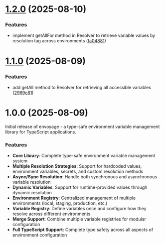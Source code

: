 # [1.2.0](https://github.com/QuentinJanuel/envoyage/compare/v1.1.0...v1.2.0) (2025-08-10)


### Features

* implement getAllFor method in Resolver to retrieve variable values by resolution tag across environments ([fa04881](https://github.com/QuentinJanuel/envoyage/commit/fa04881e6a482002a48f294a5751980174592f15))

# [1.1.0](https://github.com/QuentinJanuel/envoyage/compare/v1.0.0...v1.1.0) (2025-08-09)


### Features

* add getAll method to Resolver for retrieving all accessible variables ([2969c81](https://github.com/QuentinJanuel/envoyage/commit/2969c816cde496c53626e5fdce6571b8955649a3))

# 1.0.0 (2025-08-09)

Initial release of envoyage - a type-safe environment variable management library for TypeScript applications.

### Features

* **Core Library**: Complete type-safe environment variable management system
* **Multiple Resolution Strategies**: Support for hardcoded values, environment variables, secrets, and custom resolution methods
* **Async/Sync Resolution**: Handle both synchronous and asynchronous variable resolution
* **Dynamic Variables**: Support for runtime-provided values through dynamic resolution
* **Environment Registry**: Centralized management of multiple environments (local, staging, production, etc.)
* **Variable Registry**: Define variables once and configure how they resolve across different environments
* **Merge Support**: Combine multiple variable registries for modular configuration
* **Full TypeScript Support**: Complete type safety across all aspects of environment configuration
